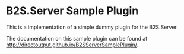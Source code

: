 B2S.Server Sample Plugin
========================

This is a implementation of a simple dummy plugin for the B2S.Server.

The documentation on this sample plugin can be found at <a href="http://directoutput.github.io/B2SServerSamplePlugin/">http://directoutput.github.io/B2SServerSamplePlugin/</a>.